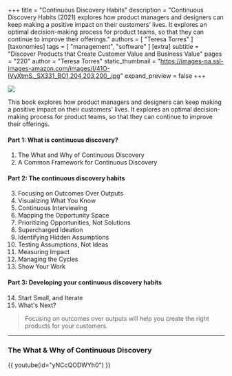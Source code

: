 +++
title = "Continuous Discovery Habits"
description = "Continuous Discovery Habits (2021) explores how product managers and designers can keep making a positive impact on their customers’ lives. It explores an optimal decision-making process for product teams, so that they can continue to improve their offerings."
authors = [ "Teresa Torres" ]
[taxonomies]
tags = [ "management", "software" ]
[extra]
subtitle = "Discover Products that Create Customer Value and Business Value"
pages = "220"
author = "Teresa Torres"
static_thumbnail = "https://images-na.ssl-images-amazon.com/images/I/41O-IVvXtmS._SX331_BO1,204,203,200_.jpg"
expand_preview = false
+++

<img border="0" src="https://images-na.ssl-images-amazon.com/images/I/41O-IVvXtmS._SX331_BO1,204,203,200_.jpg" >

<!-- more -->

This book explores how product managers and designers can keep making a positive impact on their customers' lives. 
It explores an optimal decision-making process for product teams, so that they can continue to improve their offerings.

#### Part 1: What is continuous discovery?
1. The What and Why of Continuous Discovery
2. A Common Framework for Continuous Discovery

#### Part 2: The continuous discovery habits
3. Focusing on Outcomes Over Outputs
4. Visualizing What You Know
5. Continuous Interviewing
6. Mapping the Opportunity Space
7. Prioritizing Opportunities, Not Solutions
8. Supercharged Ideation
9. Identifying Hidden Assumptions
10. Testing Assumptions, Not Ideas
11. Measuring Impact
12. Managing the Cycles
13. Show Your Work

#### Part 3: Developing your continuous discovery habits
14. Start Small, and Iterate
15. What's Next?

> Focusing on outcomes over outputs will help you create the right products for your customers.

---

### The What & Why of Continuous Discovery

{{ youtube(id="yNCcQODWYh0") }}

